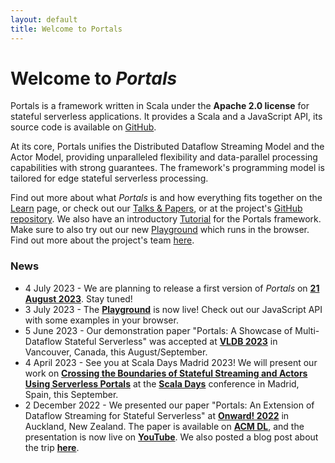 ```yaml
---
layout: default
title: Welcome to Portals
---
```


# Welcome to *Portals*

Portals is a framework written in Scala under the **Apache 2.0 license** for stateful serverless applications. It provides a Scala and a JavaScript API, its source code is available on [GitHub](https://github.com/portals-project/portals). 

At its core, Portals unifies the Distributed Dataflow Streaming Model and the Actor Model, providing unparalleled flexibility and data-parallel processing capabilities with strong guarantees. The framework's programming model is tailored for edge stateful serverless processing. 

Find out more about what *Portals* is and how everything fits together on the [Learn](/learn) page, or check out our [Talks & Papers](/talks-&-papers), or at the project's [GitHub repository](https://github.com/portals-project). We also have an introductory [Tutorial](/learn/tutorial) for the Portals framework. Make sure to also try out our new [Playground](https://www.portals-project.org/playground/) which runs in the browser. Find out more about the project's team [here](/team).

### News

* 4 July 2023 - We are planning to release a first version of *Portals* on **[21 August 2023](https://github.com/portals-project)**. Stay tuned!
* 3 July 2023 - The **[Playground](https://www.portals-project.org/playground/)** is now live! Check out our JavaScript API with some examples in your browser.
* 5 June 2023 - Our demonstration paper "Portals: A Showcase of Multi-Dataflow Stateful Serverless" was accepted at **[VLDB 2023](https://vldb.org/2023)** in Vancouver, Canada, this August/September.
* 4 April 2023 - See you at Scala Days Madrid 2023! We will present our work on **[Crossing the Boundaries of Stateful Streaming and Actors Using Serverless Portals](https://scaladays.org/madrid-2023/crossing-the-boundaries-of-stateful-streaming-and-actors-using-serverless-portals)** at the **[Scala Days](https://scaladays.org/)** conference in Madrid, Spain, this September.
* 2 December 2022 - We presented our paper "Portals: An Extension of Dataflow Streaming for Stateful Serverless" at **[Onward! 2022](https://2022.splashcon.org/track/splash-2022-Onward-papers)** in Auckland, New Zealand. The paper is available on **[ACM DL](https://dl.acm.org/doi/abs/10.1145/3563835.3567664)**, and the presentation is now live on **[YouTube](https://www.youtube.com/watch?v=LyLNjtENti4)**. We also posted a blog post about the trip **[here](/blog/onward-splash-22)**.
